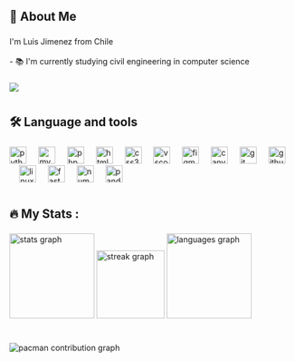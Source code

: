 <h2 align="left">📖  About Me</h2>

###

<p align="left">I'm Luis Jimenez from Chile<br><br>- 📚 I'm currently studying civil engineering in computer science</p>

###

<div align="left">
  <img src="https://visitor-badge.laobi.icu/badge?page_id=Luis-Jimenez-Salgado.Luis-Jimenez-Salgado&left_color=darkgrey&right_color=dodgerblue"  />
</div>

###

<h1 align="center"></h1>

###

<h2 align="left">🛠 Language and tools</h2>

###

<div align="left">
  <img src="https://cdn.jsdelivr.net/gh/devicons/devicon/icons/python/python-original.svg" height="30" alt="python logo"  />
  <img width="13" />
  <img src="https://cdn.jsdelivr.net/gh/devicons/devicon/icons/mysql/mysql-original.svg" height="30" alt="mysql logo"  />
  <img width="13" />
  <img src="https://cdn.jsdelivr.net/gh/devicons/devicon/icons/php/php-original.svg" height="30" alt="php logo"  />
  <img width="13" />
  <img src="https://cdn.jsdelivr.net/gh/devicons/devicon/icons/html5/html5-original.svg" height="30" alt="html5 logo"  />
  <img width="13" />
  <img src="https://cdn.jsdelivr.net/gh/devicons/devicon/icons/css3/css3-original.svg" height="30" alt="css3 logo"  />
  <img width="13" />
  <img src="https://cdn.jsdelivr.net/gh/devicons/devicon/icons/vscode/vscode-original.svg" height="30" alt="vscode logo"  />
  <img width="13" />
  <img src="https://cdn.jsdelivr.net/gh/devicons/devicon/icons/figma/figma-original.svg" height="30" alt="figma logo"  />
  <img width="13" />
  <img src="https://cdn.jsdelivr.net/gh/devicons/devicon/icons/canva/canva-original.svg" height="30" alt="canva logo"  />
  <img width="13" />
  <img src="https://cdn.jsdelivr.net/gh/devicons/devicon/icons/git/git-original.svg" height="30" alt="git logo"  />
  <img width="13" />
  <img src="https://cdn.jsdelivr.net/gh/devicons/devicon/icons/github/github-original.svg" height="30" alt="github logo"  />
  <img width="13" />
  <img src="https://cdn.jsdelivr.net/gh/devicons/devicon/icons/linux/linux-original.svg" height="30" alt="linux logo"  />
  <img width="13" />
  <img src="https://cdn.jsdelivr.net/gh/devicons/devicon/icons/fastapi/fastapi-original.svg" height="30" alt="fastapi logo"  />
  <img width="13" />
  <img src="https://cdn.jsdelivr.net/gh/devicons/devicon/icons/numpy/numpy-original.svg" height="30" alt="numpy logo"  />
  <img width="13" />
  <img src="https://cdn.jsdelivr.net/gh/devicons/devicon/icons/pandas/pandas-original.svg" height="30" alt="pandas logo"  />
</div>

###

<h1 align="center"></h1>

###

<h2 align="left">🔥   My Stats :</h2>

###

<div align="left">
  <img src="https://github-readme-stats.vercel.app/api?username=Luis-Jimenez-Salgado&hide_title=false&hide_rank=false&show_icons=true&include_all_commits=true&count_private=true&disable_animations=false&theme=aura&locale=en&hide_border=true&order=1" height="150" alt="stats graph"  />
  <img src="https://streak-stats.demolab.com?user=Luis-Jimenez-Salgado&locale=en&mode=weekly&theme=aura&hide_border=true&border_radius=5&date_format=j%20M%5B%20Y%5D&order=3" height="120" alt="streak graph"  />
  <img src="https://github-readme-stats.vercel.app/api/top-langs?username=Luis-Jimenez-Salgado&locale=en&hide_title=false&layout=compact&card_width=320&langs_count=7&theme=aura&hide_border=true&order=2" height="150" alt="languages graph"  />
</div>

###

<h1 align="center"></h1>

###

<picture>
  <source media="(prefers-color-scheme: dark)" srcset="https://raw.githubusercontent.com/Luis-Jimenez-Salgado/Luis-Jimenez-Salgado/output/pacman-contribution-graph-dark.svg">
  <source media="(prefers-color-scheme: light)" srcset="https://raw.githubusercontent.com/Luis-Jimenez-Salgado/Luis-Jimenez-Salgado/output/pacman-contribution-graph.svg">
  <img alt="pacman contribution graph" src="https://raw.githubusercontent.com/Luis-Jimenez-Salgado/Luis-Jimenez-Salgado/output/pacman-contribution-graph.svg">
</picture>

###
